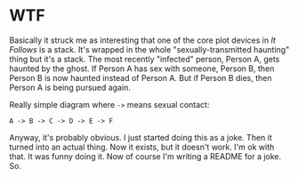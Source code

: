 # WTF 

Basically it struck me as interesting that one of the core plot devices in _It Follows_ is a stack. It's wrapped in the whole "sexually-transmitted haunting" thing but it's a stack. The most recently "infected" person, Person A, gets haunted by the ghost. If Person A has sex with someone, Person B, then Person B is now haunted instead of Person A. But if Person B dies, then Person A is being pursued again. 

Really simple diagram where `->` means sexual contact: 

```
A -> B -> C -> D -> E -> F
```

Anyway, it's probably obvious. I just started doing this as a joke. Then it turned into an actual thing. Now it
exists, but it doesn't work. I'm ok with that. It was funny doing it. Now of course I'm writing a README for a joke. So. 
